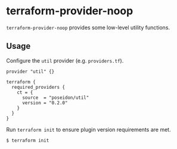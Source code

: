 # terraform-provider-noop

`terraform-provider-noop` provides some low-level utility functions.

## Usage

Configure the `util` provider (e.g. `providers.tf`).

```hcl
provider "util" {}

terraform {
  required_providers {
    ct = {
      source  = "poseidon/util"
      version = "0.2.0"
    }
  }
}
```

Run `terraform init` to ensure plugin version requirements are met.

```
$ terraform init
```
